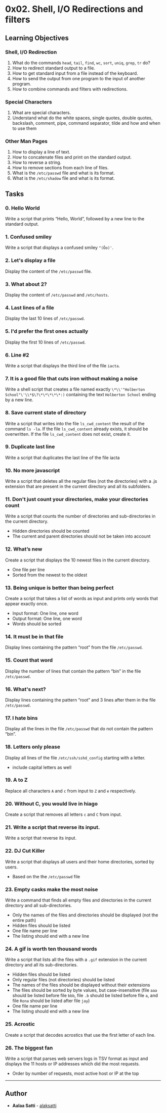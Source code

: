 # 0x02. Shell, I/O Redirections and filters
## Learning Objectives

### Shell, I/O Redirection
1. What do the commands `head`, `tail`, `find`, `wc`, `sort`, `uniq`, `grep`, `tr` do?
2. How to redirect standard output to a file.
3. How to get standard input from a file instead of the keyboard.
4. How to send the output from one program to the input of another program.
5. How to combine commands and filters with redirections.

### Special Characters
1. What are special characters.
2. Understand what do the white spaces, single quotes, double quotes, backslash, comment, pipe, command separator, tilde and how and when to use them

### Other Man Pages
1. How to display a line of text.
2. How to concatenate files and print on the standard output.
3. How to reverse a string.
4. How to remove sections from each line of files.
5. What is the `/etc/passwd` file and what is its format.
6. What is the `/etc/shadow` file and what is its format.

## Tasks
###  0. Hello World
Write a script that prints “Hello, World”, followed by a new line to the standard output.
###  1. Confused smiley
Write a script that displays a confused smiley `"(Ôo)'`.
###  2. Let's display a file
Display the content of the `/etc/passwd` file.
###  3. What about 2?
Display the content of `/etc/passwd` and `/etc/hosts`.
###  4. Last lines of a file
Display the last 10 lines of `/etc/passwd`.
###  5. I'd prefer the first ones actually
Display the first 10 lines of `/etc/passwd`.
###  6. Line #2
Write a script that displays the third line of the file `iacta`.
###  7. It is a good file that cuts iron without making a noise
Write a shell script that creates a file named exactly `\*\\'"Holberton School"\'\\*$\?\*\*\*\*\*:)` containing the text `Holberton School` ending by a new line.
###  8. Save current state of directory
Write a script that writes into the file `ls_cwd_content` the result of the command `ls -la`. If the file `ls_cwd_content` already exists, it should be overwritten. If the file `ls_cwd_content` does not exist, create it.
###  9. Duplicate last line
Write a script that duplicates the last line of the file iacta
### 10. No more javascript
Write a script that deletes all the regular files (not the directories) with a .js extension that are present in the current directory and all its subfolders.
### 11. Don't just count your directories, make your directories count
Write a script that counts the number of directories and sub-directories in the current directory.
* Hidden directories should be counted
* The current and parent directories should not be taken into account
### 12. What’s new 
Create a script that displays the 10 newest files in the current directory.
* One file per line
* Sorted from the newest to the oldest
### 13. Being unique is better than being perfect
Create a script that takes a list of words as input and prints only words that appear exactly once.
* Input format: One line, one word
* Output format: One line, one word
* Words should be sorted
### 14. It must be in that file 
Display lines containing the pattern “root” from the file `/etc/passwd`.
### 15. Count that word
Display the number of lines that contain the pattern “bin” in the file `/etc/passwd`.
### 16. What's next?
Display lines containing the pattern “root” and 3 lines after them in the file `/etc/passwd`.
### 17. I hate bins
Display all the lines in the file `/etc/passwd` that do not contain the pattern “bin”.
### 18. Letters only please
Display all lines of the file `/etc/ssh/sshd_config` starting with a letter.
* include capital letters as well
### 19. A to Z 
Replace all characters `A` and `c` from input to `Z` and `e` respectively.
### 20. Without C, you would live in hiago 
Create a script that removes all letters `c` and `C` from input.
### 21. Write a script that reverse its input.
Write a script that reverse its input.
### 22. DJ Cut Killer
Write a script that displays all users and their home directories, sorted by users.
* Based on the the `/etc/passwd` file
### 23. Empty casks make the most noise 
Write a command that finds all empty files and directories in the current directory and all sub-directories.
* Only the names of the files and directories should be displayed (not the entire path)
* Hidden files should be listed
* One file name per line
* The listing should end with a new line
### 24. A gif is worth ten thousand words
Write a script that lists all the files with a `.gif` extension in the current directory and all its sub-directories.
* Hidden files should be listed
* Only regular files (not directories) should be listed
* The names of the files should be displayed without their extensions
* The files should be sorted by byte values, but case-insensitive (file `aaa` should be listed before file `bbb`, file `.b` should be listed before file `a`, and file `Rona` should be listed after file `jay`)
* One file name per line
* The listing should end with a new line
### 25. Acrostic 
Create a script that decodes acrostics that use the first letter of each line.
### 26. The biggest fan
Write a script that parses web servers logs in TSV format as input and displays the 11 hosts or IP addresses which did the most requests.
* Order by number of requests, most active host or IP at the top

---

## Author
* **Aalaa Satti** - [alaksatti](https://github.com/alaksatti)

